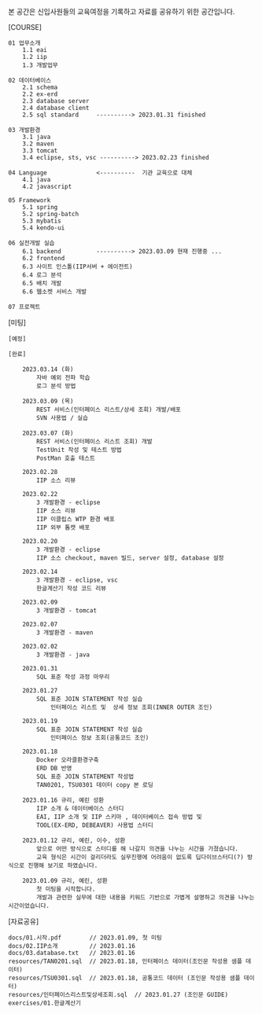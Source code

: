 본 공간은 신입사원들의 교육여정을 기록하고 자료를 공유하기 위한 공간입니다.

[COURSE]

    01 업무소개
        1.1 eai
        1.2 iip
        1.3 개발업무

    02 데이터베이스
        2.1 schema
        2.2 ex-erd
        2.3 database server
        2.4 database client
        2.5 sql standard     ----------> 2023.01.31 finished

    03 개발환경
        3.1 java
        3.2 maven
        3.3 tomcat
        3.4 eclipse, sts, vsc ----------> 2023.02.23 finished

    04 Language              <----------  기관 교육으로 대체
        4.1 java
        4.2 javascript

    05 Framework
        5.1 spring
        5.2 spring-batch
        5.3 mybatis
        5.4 kendo-ui

    06 실전개발 실습
        6.1 backend          ----------> 2023.03.09 현재 진행중 ...
        6.2 frontend
        6.3 사이트 인스톨(IIP서버 + 에이전트)
        6.4 로그 분석
        6.5 배치 개발
        6.6 웹소켓 서비스 개발

    07 프로젝트

[미팅]

    [예정]

    [완료]

        2023.03.14 (화)
            자바 예외 전파 학습
            로그 분석 방법 

        2023.03.09 (목)
            REST 서비스(인터페이스 리스트/상세 조회) 개발/배포
            SVN 사용법 / 실습

        2023.03.07 (화)
            REST 서비스(인터페이스 리스트 조회) 개발
            TestUnit 작성 및 테스트 방법
            PostMan 호출 테스트

        2023.02.28
            IIP 소스 리뷰

        2023.02.22
            3 개발환경 - eclipse
            IIP 소스 리뷰
            IIP 이클립스 WTP 환경 배포
            IIP 외부 톰캣 배포

        2023.02.20
            3 개발환경 - eclipse
            IIP 소스 checkout, maven 빌드, server 설정, database 설정

        2023.02.14
            3 개발환경 - eclipse, vsc
            한글계산기 작성 코드 리뷰

        2023.02.09
            3 개발환경 - tomcat

        2023.02.07
            3 개발환경 - maven

        2023.02.02
            3 개발환경 - java

        2023.01.31
            SQL 표준 작성 과정 마무리

        2023.01.27
            SQL 표준 JOIN STATEMENT 작성 실습
                인터페이스 리스트 및  상세 정보 조회(INNER OUTER 조인)

        2023.01.19
            SQL 표준 JOIN STATEMENT 작성 실습
                인터페이스 정보 조회(공통코드 조인)

        2023.01.18
            Docker 오라클환경구축
            ERD DB 반영
            SQL 표준 JOIN STATEMENT 작성법
            TAN0201, TSU0301 데이터 copy 본 로딩

        2023.01.16 규리, 예린 성환
            IIP 소개 & 데이터베이스 스터디
            EAI, IIP 소개 및 IIP 스키마 , 데이터베이스 접속 방법 및
            TOOL(EX-ERD, DEBEAVER) 사용법 스터디

        2023.01.12 규리, 예린, 이수, 성환
            앞으로 어떤 방식으로 스터디를 해 나갈지 의견을 나누는 시간을 가졌습니다.
            교육 형식은 시간이 걸리더라도 실무진행에 어려움이 없도록 딥다이브스터디(?) 방식으로 진행해 보기로 하였습니다.

        2023.01.09 규리, 예린, 성환
            첫 미팅을 시작합니다.
            개발과 관련한 실무에 대한 내용을 키워드 기반으로 가볍게 설명하고 의견을 나누는 시간이었습니다.

[자료공유]

    docs/01.시작.pdf        // 2023.01.09, 첫 미팅
    docs/02.IIP소개         // 2023.01.16
    docs/03.database.txt   // 2023.01.16
    resources/TAN0201.sql  // 2023.01.18, 인터페이스 데이터(조인문 작성용 샘플 데이터)
    resources/TSU0301.sql  // 2023.01.18, 공통코드 데이터 (조인문 작성용 샘플 데이터)
    resources/인터페이스리스트및상세조회.sql  // 2023.01.27 (조인문 GUIDE)
    exercises/01.한글계산기
